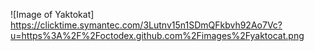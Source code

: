 ![Image of Yaktokat] https://clicktime.symantec.com/3Lutnv15n1SDmQFkbvh92Ao7Vc?u=https%3A%2F%2Foctodex.github.com%2Fimages%2Fyaktocat.png
